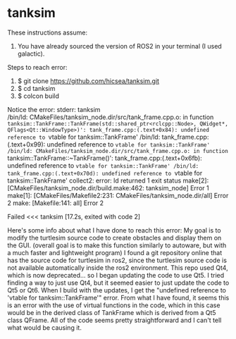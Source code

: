 # tanksim

These instructions assume:
1) You have already sourced the version of ROS2 in your terminal (I used galactic).

Steps to reach error:
1) $ git clone https://github.com/hicsea/tanksim.git
2) $ cd tanksim
3) $ colcon build

Notice the error: 
stderr: tanksim                                
/bin/ld: CMakeFiles/tanksim_node.dir/src/tank_frame.cpp.o: in function `tanksim::TankFrame::TankFrame(std::shared_ptr<rclcpp::Node>, QWidget*, QFlags<Qt::WindowType>)':
tank_frame.cpp:(.text+0x84): undefined reference to `vtable for tanksim::TankFrame'
/bin/ld: tank_frame.cpp:(.text+0x99): undefined reference to `vtable for tanksim::TankFrame'
/bin/ld: CMakeFiles/tanksim_node.dir/src/tank_frame.cpp.o: in function `tanksim::TankFrame::~TankFrame()':
tank_frame.cpp:(.text+0x6fb): undefined reference to `vtable for tanksim::TankFrame'
/bin/ld: tank_frame.cpp:(.text+0x70d): undefined reference to `vtable for tanksim::TankFrame'
collect2: error: ld returned 1 exit status
make[2]:  [CMakeFiles/tanksim_node.dir/build.make:462: tanksim_node] Error 1
make[1]:  [CMakeFiles/Makefile2:231: CMakeFiles/tanksim_node.dir/all] Error 2
make:  [Makefile:141: all] Error 2

Failed   <<< tanksim [17.2s, exited with code 2]


Here's some info about what I have done to reach this error:
My goal is to modify the turtlesim source code to create obstacles and display them on the GUI. (overall goal is to make this function similarly to autoware, but with a much faster and lightweight program)
I found a git repository online that has the source code for turtlesim in ros2, since the turtlesim source code is not available automatically inside the ros2 environment. 
This repo used Qt4, which is now deprecated... so I began updating the code to use Qt5.
I tried finding a way to just use Qt4, but it seemed easier to just update the code to Qt5 or Qt6.
When I build with the updates, I get the "undefined reference to 'vtable for tanksim::TankFrame'" error. 
From what I have found, it seems this is an error with the use of virtual functions in the code, which in this case would be in the derived class of TankFrame which is derived from a Qt5 class QFrame. All of the code seems pretty straightforward and I can't tell what would be causing it.


